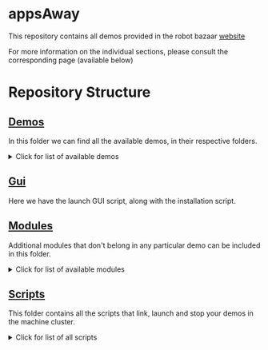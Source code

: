 # appsAway
This repository contains all demos provided in the robot bazaar [website](https://robot-bazaar.iit.it/)

For more information on the individual sections, please consult the corresponding page (available below)


# Repository Structure

## [Demos](https://github.com/icub-tech-iit/appsAway/tree/master/demos)

In this folder we can find all the available demos, in their respective folders. 

<details>
<summary>Click for list of available demos</summary>

```bash
.
├── basicDockerDeploy
├── cameraPanCalib
├── demoTemplate
├── faceAndPoseDetection
├── googleDialog
├── googleSpeechApp
├── googleSpeechProcessing
├── googleVisionAI
├── graspTheBall
├── graspTheBallGazebo
├── graspTheBallNoFT
├── iCubGazeboGrasping
├── robotBaseStartup
├── speechToText
├── startQA
├── superbuildPyTorch
├── superbuildTensorflow
├── textToSpeech
├── yarpBasicDeploy
├── yarpOpenFace
└── robotGazebo

```
</details>


## [Gui](https://github.com/icub-tech-iit/appsAway/tree/master/gui)

Here we have the launch GUI script, along with the installation script.


## [Modules](https://github.com/icub-tech-iit/appsAway/tree/master/modules)

Additional modules that don't belong in any particular demo can be included in this folder.

<details>
<summary>Click for list of available modules</summary>

```bash
.
└── checkRobotInterface
```

</details>

## [Scripts](https://github.com/icub-tech-iit/appsAway/tree/master/scripts)

This folder contains all the scripts that link, launch and stop your demos in the machine cluster.

<details>
<summary>Click for list of all scripts</summary>

```bash
.
├── ansible_setup
│   ├── ansible.cfg
│   ├── hosts.ini
│   ├── Makefile
│   ├── playbook.yml
│   ├── prepare.yml
│   └── setup_hosts_ini.sh
├── appsAway_checkUpdates.sh
├── appsAway_deployCleanup.sh
├── appsAway_endApp.sh
├── appsAway_scriptRunner.sh
├── appsAway_setEnvironment.template.sh
├── appsAway_setupCluster.sh
├── appsAway_startApp.sh
├── appsAway_stopApp.sh
├── cleanDockerObjs.sh
└── start.sh
```

</details>

